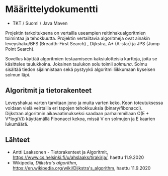 # Määrittelydokumentti

* TKT / Suomi / Java Maven  

Projektin tarkoituksena on vertailla useampien reitinhakualgoritmien toimintaa ja tehokkuutta. Projektin vertailtavia algoritmeja ovat ainakin leveyshaku/BFS (Breadth-First Search) , Dijkstra, A\* (A-star) ja JPS (Jump Point Search).  

Sovellus käyttää algoritmien testaamiseen kaksiulotteisia karttoja, joita se käsittelee taulukkoina. Jokainen taulukon solu toimii _solmuna_. Solmu sisältää tiedon sijainnistaan sekä pystyykö algoritmi liikkumaan kyseisen solmun läpi.  

## Algoritmit ja tietorakenteet

Leveyshakua varten tarvitaan jono ja muita varten keko. Keon toteutuksessa voidaan vielä veirtailla eri tapojen tehokkuuksia (binary/fibonacci).  
Dijkstran algoritmin aikavaatimukseksi saadaan parhaimmillaan O(E + V\*log(V)) käyttämällä Fibonacci kekoa, missä V on solmujen ja E kaarien lukumäärä.  

## Lähteet

* Antti Laaksonen - Tietorakenteet ja Algoritmit, <https://www.cs.helsinki.fi/u/ahslaaks/tirakirja/>, haettu 11.9.2020  
* Wikipedia, _Dijkstra's algorithm_, <https://en.wikipedia.org/wiki/Dijkstra's_algorithm>, haettu  11.9.2020  